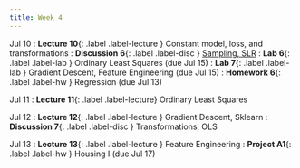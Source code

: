 ```yaml
---
title: Week 4
---
```


Jul 10
: **Lecture 10**{: .label .label-lecture } Constant model, loss, and transformations
: **Discussion 6**{: .label .label-disc } [Sampling, SLR](https://drive.google.com/file/d/1OLgP5Sf7egn1OmCvAP8afz9LuShK4Fu9/view?usp=sharing)
: **Lab 6**{: .label .label-lab } Ordinary Least Squares (due Jul 15)
: **Lab 7**{: .label .label-lab } Gradient Descent, Feature Engineering (due Jul 15)
: **Homework 6**{: .label .label-hw } Regression (due Jul 13)

Jul 11
: **Lecture 11**{: .label .label-lecture} Ordinary Least Squares

Jul 12
: **Lecture 12**{: .label .label-lecture } Gradient Descent, Sklearn
: **Discussion 7**{: .label .label-disc } Transformations, OLS

Jul 13
: **Lecture 13**{: .label .label-lecture } Feature Engineering
: **Project A1**{: .label .label-hw } Housing I (due Jul 17)
